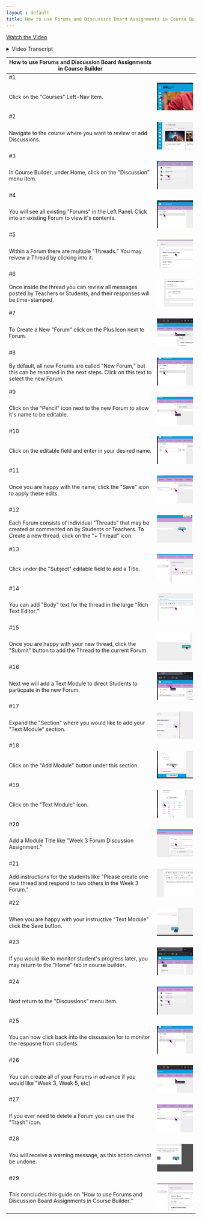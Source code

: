 ```yaml
---
layout : default
title: How to use Forums and Discussion Board Assignments in Course Builder
---
```

[Watch the Video](https://www.youtube.com/watch?v=eTUQvMMXua0)

<details>
  <summary>Video Transcript</summary>
  This video, I would like to show you how to make a discussion module using the assignment module format and our forum.

~

So, let's come back here to the assignment module. We're back here, we've opened up the assignment module, and we're going to call this discussion post.

~

What would come up then for the student if you're going through the course is you can have these instructions: go to the forum and answer the week one discussion post, submit a document that you've completed the assignment.

~

So that's one thing that the student would know that it's time now to go to the discussion post. Then, as we've seen in the way the assignment module works, afterwards the student would get a short notification: "Thank you for your submission."

~

Now let's go to the forum and show how that works.

~

We're going to go over to the home area and we're going to go through this in a minute. We're going to go to discussion right here, and here's our forums.

~

I'll just open these up and let you see what these look like. So here would be like week one, and we've had some different questions that you can pre-program as to when you want that.

~

When anyone replies, you will see this. There will be application: how would you use the audio module? I'll just say for fun, and let's see what comes up.

~

Then you'll see right here that someone has put their answer in. This also can tell you the time and the date that this was submitted. So, if you have a time period that they have to submit their post by, you'll be able to clarify whether that's occurred.

~

How do you go about making one of these? It's very simple. So let's just hit the plus button, and we're going to go down here to this forum.

~

We're going to give it a title. Its title is going to be "Week Three," and we're going to go ahead and save that. Then we're going to come over here to the thread and open up a thread here.

~

This is going to be "How would you use the multimedia module?" Any sort of question that you want, you can already have those. Then when you submit it and have it here, there it is, it's ready to go.

~

So this is your thread, here's what's on here, and then the students can reply to these.

~

This gives you an opportunity to use this for discussion, for students to come back and forth. Then when you come back here from your content, you will have created this discussion board.

~

That's one of the ways to do it. Now, you do not have to use this assignment module to use the discussion post. You may put something like in text, "Just go to the discussion board and answer this first question." You can do that however you want to do it.

~

Excuse me. Then, that's where you'll be able to see all these forums.

~

You can make these forums ahead of time, and you can have the dates on them. They will all open at the same time, but you can have week one, week two, week three, you can have these already done.

~

Alright, that's how to use the forums and discussion boards to create an opportunity for collaboration.


(Please be aware that this video may not include all the latest updates to the software, but the core functioning is largely unchanged. There also may be some slight difference due to organization-specific customizations. First recorded June 2024.)
</details>

| How to use Forums and Discussion Board Assignments in Course Builder ||
|-|-|
| #1 ||
| Click on the "Courses" Left-Nav Item. |![](How_to_use_Forums_and_Discussion_Board_Assignments_in_Course_Builder-img/01-How_to_use_Forums_and_Discussion_Board_Assignments_in_Course_Builder.png)|
| #2 ||
| Navigate to the course where you want to review or add Discussions. |![](How_to_use_Forums_and_Discussion_Board_Assignments_in_Course_Builder-img/02-How_to_use_Forums_and_Discussion_Board_Assignments_in_Course_Builder.png)|
| #3 ||
| In Course Builder, under Home, click on the "Discussion" menu item. |![](How_to_use_Forums_and_Discussion_Board_Assignments_in_Course_Builder-img/03-How_to_use_Forums_and_Discussion_Board_Assignments_in_Course_Builder.png)|
| #4 ||
| You will see all existing "Forums" in the Left Panel. Click into an existing Forum to view it's contents. |![](How_to_use_Forums_and_Discussion_Board_Assignments_in_Course_Builder-img/04-How_to_use_Forums_and_Discussion_Board_Assignments_in_Course_Builder.png)|
| #5 ||
| Within a Forum there are multiple "Threads." You may reivew a Thread by clicking into it. |![](How_to_use_Forums_and_Discussion_Board_Assignments_in_Course_Builder-img/05-How_to_use_Forums_and_Discussion_Board_Assignments_in_Course_Builder.png)|
| #6 ||
| Once inside the thread you can review all messages posted by Teachers or Students, and their responses will be time-stamped. |![](How_to_use_Forums_and_Discussion_Board_Assignments_in_Course_Builder-img/06-How_to_use_Forums_and_Discussion_Board_Assignments_in_Course_Builder.png)|
| #7 ||
| To Create a New "Forum" click on the Plus Icon next to Forum. |![](How_to_use_Forums_and_Discussion_Board_Assignments_in_Course_Builder-img/07-How_to_use_Forums_and_Discussion_Board_Assignments_in_Course_Builder.png)|
| #8 ||
| By default, all new Forums are called "New Forum," but this can be renamed in the next steps. Click on this text to select the new Forum. |![](How_to_use_Forums_and_Discussion_Board_Assignments_in_Course_Builder-img/08-How_to_use_Forums_and_Discussion_Board_Assignments_in_Course_Builder.png)|
| #9 ||
| Click on the "Pencil" icon next to the new Forum to allow it's name to be editable. |![](How_to_use_Forums_and_Discussion_Board_Assignments_in_Course_Builder-img/09-How_to_use_Forums_and_Discussion_Board_Assignments_in_Course_Builder.png)|
| #10 ||
| Click on the editable field and enter in your desired name. |![](How_to_use_Forums_and_Discussion_Board_Assignments_in_Course_Builder-img/10-How_to_use_Forums_and_Discussion_Board_Assignments_in_Course_Builder.png)|
| #11 ||
| Once you are happy with the name, click the "Save" icon to apply these edits. |![](How_to_use_Forums_and_Discussion_Board_Assignments_in_Course_Builder-img/11-How_to_use_Forums_and_Discussion_Board_Assignments_in_Course_Builder.png)|
| #12 ||
| Each Forum consists of individual "Threads" that may be created or commented on by Students or Teachers. To Create a new thread, click on the "+ Thread" icon. |![](How_to_use_Forums_and_Discussion_Board_Assignments_in_Course_Builder-img/12-How_to_use_Forums_and_Discussion_Board_Assignments_in_Course_Builder.png)|
| #13 ||
| Click under the "Subject" editable field to add a Title. |![](How_to_use_Forums_and_Discussion_Board_Assignments_in_Course_Builder-img/13-How_to_use_Forums_and_Discussion_Board_Assignments_in_Course_Builder.png)|
| #14 ||
| You can add "Body" text for the thread in the large "Rich Text Editor." |![](How_to_use_Forums_and_Discussion_Board_Assignments_in_Course_Builder-img/14-How_to_use_Forums_and_Discussion_Board_Assignments_in_Course_Builder.png)|
| #15 ||
| Once you are happy with your new thread, click the "Submit" button to add the Thread to the current Forum. |![](How_to_use_Forums_and_Discussion_Board_Assignments_in_Course_Builder-img/15-How_to_use_Forums_and_Discussion_Board_Assignments_in_Course_Builder.png)|
| #16 ||
| Next we will add a Text Module to direct Students to particpate in the new Forum. |![](How_to_use_Forums_and_Discussion_Board_Assignments_in_Course_Builder-img/16-How_to_use_Forums_and_Discussion_Board_Assignments_in_Course_Builder.png)|
| #17 ||
| Expand the "Section" where you would like to add your "Text Module" section. |![](How_to_use_Forums_and_Discussion_Board_Assignments_in_Course_Builder-img/17-How_to_use_Forums_and_Discussion_Board_Assignments_in_Course_Builder.png)|
| #18 ||
| Click on the "Add Module" button under this section. |![](How_to_use_Forums_and_Discussion_Board_Assignments_in_Course_Builder-img/18-How_to_use_Forums_and_Discussion_Board_Assignments_in_Course_Builder.png)|
| #19 ||
| Click on the "Text Module" icon. |![](How_to_use_Forums_and_Discussion_Board_Assignments_in_Course_Builder-img/19-How_to_use_Forums_and_Discussion_Board_Assignments_in_Course_Builder.png)|
| #20 ||
| Add a Module Title like "Week 3 Forum Discussion Assignment." |![](How_to_use_Forums_and_Discussion_Board_Assignments_in_Course_Builder-img/20-How_to_use_Forums_and_Discussion_Board_Assignments_in_Course_Builder.png)|
| #21 ||
| Add instructions for the students like "Please create one new thread and respond to two others in the Week 3 Forum." |![](How_to_use_Forums_and_Discussion_Board_Assignments_in_Course_Builder-img/21-How_to_use_Forums_and_Discussion_Board_Assignments_in_Course_Builder.png)|
| #22 ||
| When you are happy with your Instructive "Text Module" click the Save button. |![](How_to_use_Forums_and_Discussion_Board_Assignments_in_Course_Builder-img/22-How_to_use_Forums_and_Discussion_Board_Assignments_in_Course_Builder.png)|
| #23 ||
| If you would like to monitor student's progress later, you may return to the "Home" tab in course builder. |![](How_to_use_Forums_and_Discussion_Board_Assignments_in_Course_Builder-img/23-How_to_use_Forums_and_Discussion_Board_Assignments_in_Course_Builder.png)|
| #24 ||
| Next return to the "Discussions" menu item. |![](How_to_use_Forums_and_Discussion_Board_Assignments_in_Course_Builder-img/24-How_to_use_Forums_and_Discussion_Board_Assignments_in_Course_Builder.png)|
| #25 ||
| You can now click back into the discussion for to monitor the resposne from students. |![](How_to_use_Forums_and_Discussion_Board_Assignments_in_Course_Builder-img/25-How_to_use_Forums_and_Discussion_Board_Assignments_in_Course_Builder.png)|
| #26 ||
| You can create all of your Forums in advance if you would like "Week 3, Week 5, etc) |![](How_to_use_Forums_and_Discussion_Board_Assignments_in_Course_Builder-img/26-How_to_use_Forums_and_Discussion_Board_Assignments_in_Course_Builder.png)|
| #27 ||
| If you ever need to delete a Forum you can use the "Trash" icon. |![](How_to_use_Forums_and_Discussion_Board_Assignments_in_Course_Builder-img/27-How_to_use_Forums_and_Discussion_Board_Assignments_in_Course_Builder.png)|
| #28 ||
| You will receive a warning message, as this action cannot be undone. |![](How_to_use_Forums_and_Discussion_Board_Assignments_in_Course_Builder-img/28-How_to_use_Forums_and_Discussion_Board_Assignments_in_Course_Builder.png)|
| #29 ||
| This concludes this guide on "How to use Forums and Discussion Board Assignments in Course Builder." |![](How_to_use_Forums_and_Discussion_Board_Assignments_in_Course_Builder-img/29-How_to_use_Forums_and_Discussion_Board_Assignments_in_Course_Builder.png)|
